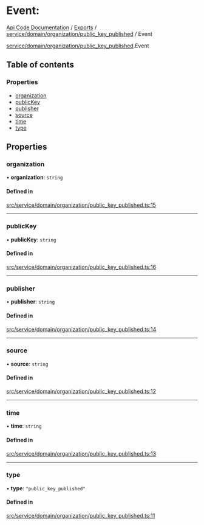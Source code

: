 # Event: 
 
[Api Code Documentation](../README.md) / [Exports](../modules.md) / [service/domain/organization/public\_key\_published](../modules/service_domain_organization_public_key_published.md) / Event

[service/domain/organization/public_key_published](../modules/service_domain_organization_public_key_published.md).Event

## Table of contents

### Properties

- [organization](service_domain_organization_public_key_published.Event.md#organization)
- [publicKey](service_domain_organization_public_key_published.Event.md#publickey)
- [publisher](service_domain_organization_public_key_published.Event.md#publisher)
- [source](service_domain_organization_public_key_published.Event.md#source)
- [time](service_domain_organization_public_key_published.Event.md#time)
- [type](service_domain_organization_public_key_published.Event.md#type)

## Properties

### organization

• **organization**: `string`

#### Defined in

[src/service/domain/organization/public_key_published.ts:15](https://github.com/openkfw/TruBudget/blob/95e6f8a/api/src/service/domain/organization/public_key_published.ts#L15)

___

### publicKey

• **publicKey**: `string`

#### Defined in

[src/service/domain/organization/public_key_published.ts:16](https://github.com/openkfw/TruBudget/blob/95e6f8a/api/src/service/domain/organization/public_key_published.ts#L16)

___

### publisher

• **publisher**: `string`

#### Defined in

[src/service/domain/organization/public_key_published.ts:14](https://github.com/openkfw/TruBudget/blob/95e6f8a/api/src/service/domain/organization/public_key_published.ts#L14)

___

### source

• **source**: `string`

#### Defined in

[src/service/domain/organization/public_key_published.ts:12](https://github.com/openkfw/TruBudget/blob/95e6f8a/api/src/service/domain/organization/public_key_published.ts#L12)

___

### time

• **time**: `string`

#### Defined in

[src/service/domain/organization/public_key_published.ts:13](https://github.com/openkfw/TruBudget/blob/95e6f8a/api/src/service/domain/organization/public_key_published.ts#L13)

___

### type

• **type**: ``"public_key_published"``

#### Defined in

[src/service/domain/organization/public_key_published.ts:11](https://github.com/openkfw/TruBudget/blob/95e6f8a/api/src/service/domain/organization/public_key_published.ts#L11)
